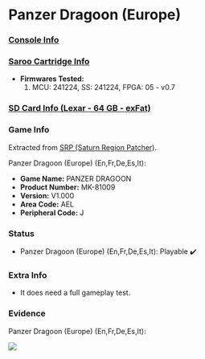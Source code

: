 # Panzer Dragoon (Europe)

### [Console Info](../../../../Info/Consoles/VA13/README.md)

### [Saroo Cartridge Info](../../../../Info/Cartridges/GuangzhouSanStarOnlineShop/1.6/README.md)

- <b>Firmwares Tested:</b>
  1. MCU: 241224, SS: 241224, FPGA: 05 - v0.7

### [SD Card Info (Lexar - 64 GB - exFat)](../../../../Info/SdCards/Lexar/64GB/exfat/README.md)

### Game Info

Extracted from [SRP (Saturn Region Patcher)](https://segaxtreme.net/resources/saturn-region-patcher.81/download).

Panzer Dragoon (Europe) (En,Fr,De,Es,It):

- <b>Game Name:</b> PANZER DRAGOON
- <b>Product Number:</b> MK-81009
- <b>Version:</b> V1.000
- <b>Area Code:</b> AEL
- <b>Peripheral Code:</b> J

### Status

- Panzer Dragoon (Europe) (En,Fr,De,Es,It): Playable :heavy_check_mark:

### Extra Info

- It does need a full gameplay test.

### Evidence

Panzer Dragoon (Europe) (En,Fr,De,Es,It):

[![](https://img.youtube.com/vi/5ZHhTsUkYPQ/0.jpg)](https://www.youtube.com/watch?v=5ZHhTsUkYPQ)
